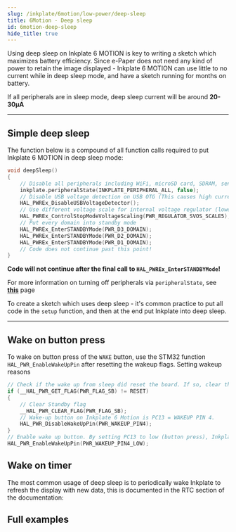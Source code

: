 ```yaml
---
slug: /inkplate/6motion/low-power/deep-sleep
title: 6Motion - Deep sleep
id: 6motion-deep-sleep
hide_title: true
---
```


<SectionTitle title="Deep sleep" backgroundImage="/img/deepsleep.jpg" />

Using deep sleep on Inkplate 6 MOTION is key to writing a sketch which maximizes battery efficiency. Since e-Paper does not need any kind of power to retain the image displayed - Inkplate 6 MOTION can use little to no current while in deep sleep mode, and have a sketch running for months on battery.

<InfoBox>If all peripherals are in sleep mode, deep sleep current will be around **20-30µA**</InfoBox>

---

## Simple deep sleep

The function below is a compound of all function calls required to put Inkplate 6 MOTION in deep sleep mode:

```cpp
void deepSleep()
{
    // Disable all peripherals including WiFi, microSD card, SDRAM, sensors etc
    inkplate.peripheralState(INKPLATE_PERIPHERAL_ALL, false);
    // Disable USB voltage detection on USB OTG (This causes high current consumption in sleep!)
    HAL_PWREx_DisableUSBVoltageDetector();
    // Use different voltage scale for internal voltage regulator (lower current consumption in sleep mode)
    HAL_PWREx_ControlStopModeVoltageScaling(PWR_REGULATOR_SVOS_SCALE5);
    // Put every domain into standby mode
    HAL_PWREx_EnterSTANDBYMode(PWR_D3_DOMAIN);
    HAL_PWREx_EnterSTANDBYMode(PWR_D2_DOMAIN);
    HAL_PWREx_EnterSTANDBYMode(PWR_D1_DOMAIN);
    // Code does not continue past this point!
}
```
<WarningBox>**Code will not continue after the final call to `HAL_PWREx_EnterSTANDBYMode`!**</WarningBox>

<InfoBox>For more information on turning off peripherals via `peripheralState`, see [**this**](/inkplate/6motion/peripherals/introduction#powering-off/) page</InfoBox>

To create a sketch which uses deep sleep - it's common practice to put all code in the `setup` function, and then at the end put Inkplate into deep sleep.

---

## Wake on button press

To wake on button press of the `WAKE` button, use the STM32 function `HAL_PWR_EnableWakeUpPin` after resetting the wakeup flags. Setting wakeup reasons  
```cpp
// Check if the wake up from sleep did reset the board. If so, clear the flags
if (__HAL_PWR_GET_FLAG(PWR_FLAG_SB) != RESET)
{
    // Clear Standby flag
    __HAL_PWR_CLEAR_FLAG(PWR_FLAG_SB);
    // Wake-up button on Inkplate 6 Motion is PC13 = WAKEUP PIN 4.
    HAL_PWR_DisableWakeUpPin(PWR_WAKEUP_PIN4);
}
// Enable wake up button. By setting PC13 to low (button press), Inkplate will wake up
HAL_PWR_EnableWakeUpPin(PWR_WAKEUP_PIN4_LOW);
```

## Wake on timer

The most common usage of deep sleep is to periodically wake Inkplate to refresh the display with new data, this is documented in the RTC section of the documentation:
<QuickLink 
  title="RTC deep sleep wakeup" 
  description="How to use the built-in RTC to set a timer wake up from deep sleep"
  url="https://github.com/SolderedElectronics/Inkplate_Motion_Arduino_Library/blob/main/examples/Inkplate6Motion/Advanced/DeepSleep/Inkplate_6_Motion_Deep_Sleep/Inkplate_6_Motion_Deep_Sleep.ino" 
/>

## Full examples

<QuickLink 
  title="Inkplate 6 MOTION deep sleep example" 
  description="This example demonstrates a sketch structured around deep sleep, it's an overview of all the deep sleep possibilies on Inkplate 6 MOTION, with waking on timer or pushbutton"
  url="https://github.com/SolderedElectronics/Inkplate_Motion_Arduino_Library/blob/main/examples/Inkplate6Motion/Advanced/DeepSleep/Inkplate_6_Motion_Deep_Sleep/Inkplate_6_Motion_Deep_Sleep.ino" 
/>
